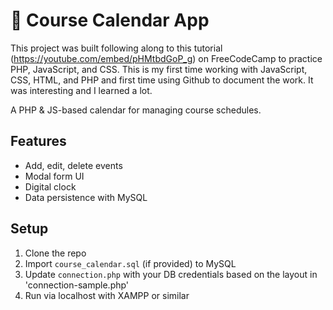 # 📅 Course Calendar App

This project was built following along to this tutorial (https://youtube.com/embed/pHMtbdGoP_g) on FreeCodeCamp to practice PHP, JavaScript, and CSS.
This is my first time working with JavaScript, CSS, HTML, and PHP and first time using Github to document the work.
It was interesting and I learned a lot. 

A PHP & JS-based calendar for managing course schedules.

## Features
- Add, edit, delete events
- Modal form UI
- Digital clock
- Data persistence with MySQL

## Setup
1. Clone the repo
2. Import `course_calendar.sql` (if provided) to MySQL
3. Update `connection.php` with your DB credentials based on the layout in 'connection-sample.php'
4. Run via localhost with XAMPP or similar
